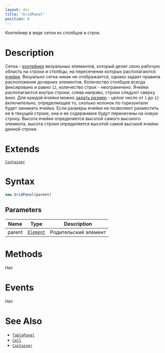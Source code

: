 ```yaml
---
layout: doc
title: "GridPanel"
position: 0
---
```


Контейнер в виде сетки из столбцов и строк.

# Description

Сетка - [контейнер](../../Core/Elements/Container/) визуальных элементов, который делит свою рабочую
область на строки и столбцы, на пересечении которых располагаются [ячейки](../TablePanel/Cell/). Визуально
сетка никак не отображается, однако задает правила расположения дочерних элементов. Количество
столбцов всегда фиксировано и равно `12`, количество строк - неограничено. Ячейки располагаются
внутри строки, слева направо, строки следуют сверху вниз. Для каждой ячейки можно
[задать размер](../TablePanel/Cell/Cell.setColumnSpan/) - целое число от `1` до `12` включительно,
определяющее то, сколько колонок по горизонтали будет занимать ячейка. Если размеры ячейки не
позволяют разместить ее в текущей строке, она и ее содержимое будут перенесены на новую строку.
Высота ячейки определяется высотой самого высокого элемента, высота строки определяется высотой
самой высокой ячейки данной строки.

# Extends

[`Container`](../../Core/Elements/Container/)

# Syntax

```js
new GridPanel(parent)
```

## Parameters

|Name|Type|Description|
|----|----|-----------|
|parent|[`Element`](../../Core/Elements/Element)|Родительский элемент|

# Methods

Нет

# Events

Нет

# See Also

* [`TablePanel`](../TablePanel/)
* [`Cell`](../TablePanel/Cell/)
* [`Container`](../../Core/Elements/Container/)
